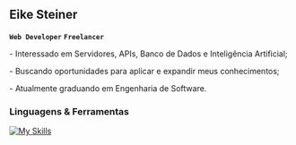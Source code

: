 ## Eike Steiner
**`Web Developer`** **`Freelancer`**

<p>- Interessado em Servidores, APIs, Banco de Dados e Inteligência Artificial;</p>
<p>- Buscando oportunidades para aplicar e expandir meus conhecimentos;</p>
<p>- Atualmente graduando em Engenharia de Software.</p>
 
### Linguagens & Ferramentas

[![My Skills](https://skillicons.dev/icons?i=html,css,javascript,java)]()

<!--
**eikesteiner/eikesteiner** is a ✨ _special_ ✨ repository because its `README.md` (this file) appears on your GitHub profile.

Here are some ideas to get you started:

- 🔭 I’m currently working on ...
- 🌱 I’m currently learning ...
- 👯 I’m looking to collaborate on ...
- 🤔 I’m looking for help with ...
- 💬 Ask me about ...
- 📫 How to reach me: ...
- 😄 Pronouns: ...
- ⚡ Fun fact: ...
-->
